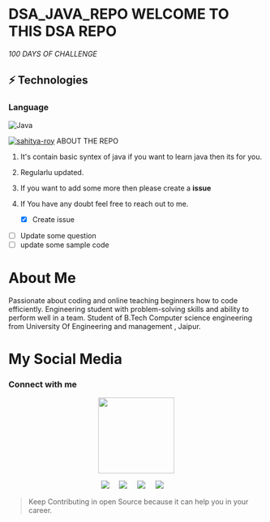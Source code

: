 # DSA_JAVA_REPO WELCOME TO THIS DSA REPO
_100 DAYS OF CHALLENGE_
## ⚡ Technologies

### Language
![Java](https://img.shields.io/badge/-java-E34A86?style=flat-square&logo=java)

<p align="left"> <a href="https://www.linkedin.com/in/sahitya-roy/" target="blank"><img src="https://media-exp1.licdn.com/dms/image/C5616AQEmuPbEI_nGuw/profile-displaybackgroundimage-shrink_350_1400/0/1623646356957?e=1635984000&v=beta&t=Qm9FKatl8oPVJSRCSleR4NLuvaqeiYjZoqQpPQqotU4" alt="sahitya-roy" /></a> </

# ABOUT THE REPO
1. It's contain basic syntex of java if you want to learn java then its for you.
2. Regularlu updated.
3. If you want to add some more then please create a **issue**
4. If You have any doubt feel free to reach out to me.
  
	- [x] Create issue 
- [ ] Update some question 
- [ ] update some sample code 

# About Me
Passionate about coding and online teaching beginners how to code efficiently. Engineering student with problem-solving skills and ability to perform well in a team. Student of B.Tech Computer science engineering from University Of Engineering and management , Jaipur.
# My Social Media
<h3 align="left">Connect with me</h3>
<p align="center">
  <a href="https://github.com/SahityaRoy"><img src="https://media-exp1.licdn.com/dms/image/C5603AQHzRaXuM2e4NA/profile-displayphoto-shrink_400_400/0/1627919350246?e=1635984000&v=beta&t=YYRtVxr0kg3XApDabqrm4-jLR5ZTTh86o5p7o7oZBRI" width=150px height=150px /></a> 
    
<p align="center">
  <a target="_blank"href="https://www.linkedin.com/in/sahitya-roy/"><img src="https://img.shields.io/badge/linkedin-%230077B5.svg?&style=for-the-badge&logo=linkedin&logoColor=white" /></a>&nbsp;&nbsp;&nbsp;&nbsp;
  <a target="_blank"href="https://twitter.com/SahityaRoy07"><img src="https://img.shields.io/badge/twitter-%231DA1F2.svg?&style=for-the-badge&logo=twitter&logoColor=white" /></a>&nbsp;&nbsp;&nbsp;&nbsp;
  <a href="mailto:sahitya.roy@uem.edu.in?subject=Hello%20Harsh,%20From%20Github"><img src="https://img.shields.io/badge/gmail-%23D14836.svg?&style=for-the-badge&logo=gmail&logoColor=white" /></a>&nbsp;&nbsp;&nbsp;&nbsp;
  <a href="https://SahityaRoy.hashnode.dev/"><img src="https://img.shields.io/badge/hashnode-%27D1203.svg?&style=for-the-badge&logo=hashnode&logoColor=blue" /></a>&nbsp;&nbsp;&nbsp;&nbsp;
</p>

>Keep Contributing in open Source because it can help you in your career.


